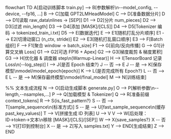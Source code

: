 flowchart TD
  A[启动训练脚本 train.py] --> B[参数解析\n--model_config, --device, --fp16, ...]
  B --> C[加载 GPT2LMHeadModel]
  C --> D[准备数据分片]
  D --> D1[读取 raw_data\nlines → [SEP]]
  D1 --> D2[分片 num_pieces]
  D2 --> D3[过滤 min_length]
  D3 --> D4[添加 [MASK]/[CLS]]
  D4 --> D5[Tokenizer 编码 → tokenized_train_i.txt]
  D5 --> E[数据迭代]
  E --> E1[随机打乱分片顺序]
  E1 --> E2[切滑动窗口 (n_ctx, stride)]
  E2 --> E3[随机打乱窗口顺序]
  E3 --> F[Batch 组织]
  F --> F1[聚合 window → batch_size]
  F1 --> G[前向/反向传播]
  G --> G1[计算交叉熵 Loss]
  G1 --> G2[可选 FP16 + Apex]
  G2 --> G3[梯度裁剪 & 梯度累积]
  G3 --> H[优化器 & 调度器 step\n(Warmup-Linear)]
  H --> I[TensorBoard 记录 Loss\n(--log_step)]
  I --> J{是否 Epoch 结束?}
  J -- 否 --> E
  J -- 是 --> K[保存模型\nmodel/model_epoch{epoch}]
  K --> L{是否完成所有 Epoch?}
  L -- 否 --> E
  L -- 是 --> M[保存最终模型\nmodel/final_model]
  M --> N[训练结束]

  %% 文本生成流程
  N --> O[启动生成脚本 generate.py]
  O --> P[解析参数\n--length,--nsamples,...]
  P --> Q[加载模型 & Tokenizer]
  Q --> R[准备前缀 context_tokens]
  R --> S{is_fast_pattern?}
  S -- 否 --> T[sample_sequence\n(标准方式)]
  S -- 是 --> U[fast_sample_sequence\n(缓存 past_key_values)]
  T --> V[拼接生成 ID 列表]
  U --> V
  V --> W[后处理：ID→token→文本\n移除 [MASK]/[CLS]/[SEP]]
  W --> X{save_samples?}
  X -- 否 --> Y[打印到控制台]
  X -- 是 --> Z[写入 samples.txt]
  Y --> END[生成结束]
  Z --> END

